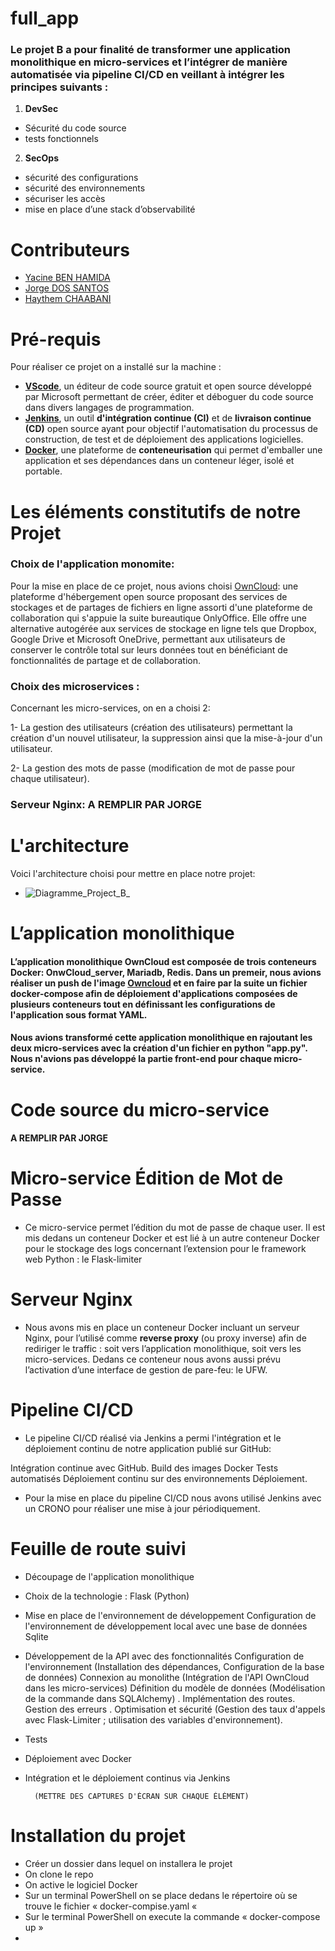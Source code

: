 # full_app

### Le projet B a pour finalité de transformer une **application monolithique** en **micro-services** et l’intégrer de manière automatisée via **pipeline CI/CD** en veillant à intégrer les principes suivants :

1. **DevSec**
  * Sécurité du code source
  * tests fonctionnels
2. **SecOps**
  * sécurité des configurations
  * sécurité des environnements
  * sécuriser les accès
  * mise en place d’une stack d’observabilité

# Contributeurs
* [Yacine BEN HAMIDA](https://github.com/Yac19)
* [Jorge DOS SANTOS](https://github.com/Jrgds)
* [Haythem CHAABANI](https://github.com/HaythemCH69)


# Pré-requis
Pour réaliser ce projet on a installé sur la machine :
* **[VScode](https://code.visualstudio.com/)**, un éditeur de code source gratuit et open source développé par Microsoft permettant de créer, éditer et déboguer du code source dans divers langages de programmation.  
* **[Jenkins](https://www.jenkins.io/)**, un outil **d'intégration continue (CI)** et de **livraison continue (CD)** open source ayant pour objectif l'automatisation du processus de construction, de test et de déploiement des applications logicielles. 
* **[Docker](https://www.docker.com/)**, une plateforme de **conteneurisation** qui permet d'emballer une application et ses dépendances dans un conteneur léger, isolé et portable. 


# Les éléments constitutifs de notre Projet

### Choix de l'application monomite: 

Pour la mise en place de ce projet, nous avions choisi [OwnCloud](https://owncloud.com/): une plateforme d'hébergement open source proposant des services de stockages et de partages de fichiers en ligne assorti d'une plateforme de collaboration qui s'appuie la suite bureautique OnlyOffice. Elle offre une alternative autogérée aux services de stockage en ligne tels que Dropbox, Google Drive et Microsoft OneDrive, permettant aux utilisateurs de conserver le contrôle total sur leurs données tout en bénéficiant de fonctionnalités de partage et de collaboration.

### Choix des microservices :

Concernant les micro-services, on en a choisi 2: 

1- La gestion des utilisateurs (création des utilisateurs) permettant la création d'un nouvel utilisateur, la suppression ainsi que la mise-à-jour d'un utilisateur.

2- La gestion des mots de passe (modification de mot de passe pour chaque utilisateur).


### Serveur Nginx: A REMPLIR PAR JORGE


# L'architecture
Voici l'architecture choisi pour mettre en place notre projet:
  * ![Diagramme_Project_B_](https://github.com/Yac19/full_app/assets/133639660/c567d347-d5f3-4c01-9d95-d70f9497d18a)


# L’application monolithique 

#### L’application monolithique OwnCloud est composée de trois conteneurs Docker: OnwCloud_server, Mariadb, Redis. Dans un premeir, nous avions réaliser un push de l'image [Owncloud](https://hub.docker.com/r/owncloud/server/) et en faire par la suite un fichier docker-compose afin de déploiement d'applications composées de plusieurs conteneurs tout en définissant les configurations de l'application sous format YAML.  

#### Nous avions transformé cette application monolithique en rajoutant les deux micro-services avec la création d'un fichier en python "app.py". Nous n'avions pas développé la partie front-end pour chaque micro-service.

# Code source du micro-service

#### A REMPLIR PAR JORGE


# Micro-service Édition de Mot de Passe
  * Ce micro-service permet l’édition du mot de passe de chaque user. Il est mis dedans un conteneur Docker et est lié à un autre conteneur Docker pour le stockage des logs concernant l’extension pour le framework web Python : le Flask-limiter


# Serveur Nginx
  * Nous avons mis en place un conteneur Docker incluant un serveur Nginx, pour l’utilisé comme **reverse proxy** (ou proxy inverse) afin de rediriger le traffic : soit vers l’application monolithique, soit vers les micro-services. Dedans ce conteneur nous avons aussi prévu l’activation d’une interface de gestion de pare-feu: le UFW.


# Pipeline CI/CD

* Le pipeline CI/CD réalisé via Jenkins a permi l'intégration et le déploiement continu de notre application publié sur GitHub:

Intégration continue avec GitHub.
Build des images Docker
Tests automatisés
Déploiement continu sur des environnements
Déploiement.

* Pour la mise en place du pipeline CI/CD nous avons utilisé Jenkins avec un CRONO pour réaliser une mise à jour périodiquement.


# Feuille de route suivi
* Découpage de l'application monolithique
* Choix de la technologie : Flask (Python)
* Mise en place de l'environnement de développement
	Configuration de l'environnement de développement local avec une base de données Sqlite
* Développement de la API avec des fonctionnalités
	Configuration de l'environnement (Installation des dépendances, Configuration de la base de données)
	Connexion au monolithe (Intégration de l'API OwnCloud dans les micro-services)
	Définition du modèle de données (Modélisation de la commande dans SQLAlchemy) .
	Implémentation des routes.
	Gestion des erreurs .
	Optimisation et sécurité (Gestion des taux d'appels avec Flask-Limiter ; utilisation des variables d'environnement).
* Tests
* Déploiement avec Docker
* Intégration et le déploiement continus via Jenkins

		(METTRE DES CAPTURES D'ÉCRAN SUR CHAQUE ÉLÉMENT)


# Installation du projet
* Créer un dossier dans lequel on installera le projet
* On clone le repo
* On active le logiciel Docker
* Sur un terminal PowerShell on se place dedans le répertoire où se trouve le fichier « docker-compise.yaml « 
* Sur le terminal PowerShell on execute la commande « docker-compose up »
* 
